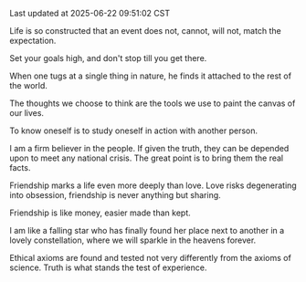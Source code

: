 Last updated at 2025-06-22 09:51:02 CST

Life is so constructed that an event does not, cannot, will not, match the expectation.

Set your goals high, and don't stop till you get there.

When one tugs at a single thing in nature, he finds it attached to the rest of the world.

The thoughts we choose to think are the tools we use to paint the canvas of our lives.

To know oneself is to study oneself in action with another person.

I am a firm believer in the people. If given the truth, they can be depended upon to meet any national crisis. The great point is to bring them the real facts.

Friendship marks a life even more deeply than love. Love risks degenerating into obsession, friendship is never anything but sharing.

Friendship is like money, easier made than kept.

I am like a falling star who has finally found her place next to another in a lovely constellation, where we will sparkle in the heavens forever.

Ethical axioms are found and tested not very differently from the axioms of science. Truth is what stands the test of experience.

